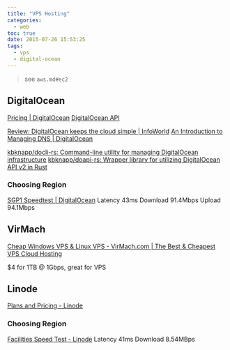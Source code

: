 ```yaml
---
title: "VPS Hosting"
categories:
  - web
toc: true
date: 2015-07-26 15:53:25
tags:
  - vps
  - digital-ocean
---
```


> see `aws.md#ec2`

## DigitalOcean

[Pricing | DigitalOcean](https://www.digitalocean.com/pricing/)
[DigitalOcean API](https://developers.digitalocean.com/documentation/)

[Review: DigitalOcean keeps the cloud simple | InfoWorld](http://www.infoworld.com/article/3155347/cloud-computing/review-digitalocean-keeps-cloud-simple.html)
[An Introduction to Managing DNS | DigitalOcean](https://www.digitalocean.com/community/tutorial_series/an-introduction-to-managing-dns)

[kbknapp/docli-rs: Command-line utility for managing DigitalOcean infrastructure](https://github.com/kbknapp/docli-rs)
[kbknapp/doapi-rs: Wrapper library for utilizing DigitalOcean API v2 in Rust](https://github.com/kbknapp/doapi-rs)

### Choosing Region

[SGP1 Speedtest | DigitalOcean](http://speedtest-sgp1.digitalocean.com/)
Latency 43ms
Download 91.4Mbps
Upload 94.1Mbps

## VirMach

[Cheap Windows VPS & Linux VPS - VirMach.com | The Best & Cheapest VPS Cloud Hosting](https://virmach.com/)

$4 for 1TB @ 1Gbps, great for VPS

## Linode

[Plans and Pricing - Linode](https://www.linode.com/pricing)

### Choosing Region

[Facilities Speed Test - Linode](https://www.linode.com/speedtest)
Latency 41ms
Download 8.54MBps
